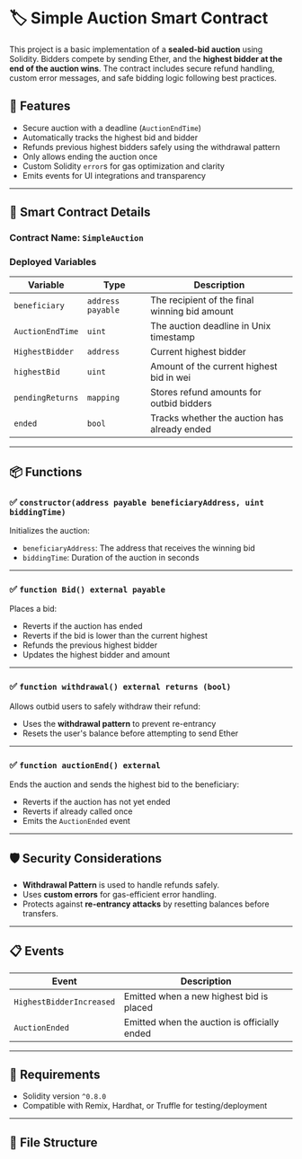 # 🏷️ Simple Auction Smart Contract

This project is a basic implementation of a **sealed-bid auction** using Solidity. Bidders compete by sending Ether, and the **highest bidder at the end of the auction wins**. The contract includes secure refund handling, custom error messages, and safe bidding logic following best practices.

## 🚀 Features

- Secure auction with a deadline (`AuctionEndTime`)
- Automatically tracks the highest bid and bidder
- Refunds previous highest bidders safely using the withdrawal pattern
- Only allows ending the auction once
- Custom Solidity `error`s for gas optimization and clarity
- Emits events for UI integrations and transparency

---

## 🔧 Smart Contract Details

### Contract Name: `SimpleAuction`

### Deployed Variables

| Variable          | Type              | Description                                      |
|-------------------|-------------------|--------------------------------------------------|
| `beneficiary`     | `address payable` | The recipient of the final winning bid amount    |
| `AuctionEndTime`  | `uint`            | The auction deadline in Unix timestamp           |
| `HighestBidder`   | `address`         | Current highest bidder                           |
| `highestBid`      | `uint`            | Amount of the current highest bid in wei         |
| `pendingReturns`  | `mapping`         | Stores refund amounts for outbid bidders         |
| `ended`           | `bool`            | Tracks whether the auction has already ended     |

---

## 📦 Functions

### ✅ `constructor(address payable beneficiaryAddress, uint biddingTime)`
Initializes the auction:
- `beneficiaryAddress`: The address that receives the winning bid
- `biddingTime`: Duration of the auction in seconds

---

### ✅ `function Bid() external payable`
Places a bid:
- Reverts if the auction has ended
- Reverts if the bid is lower than the current highest
- Refunds the previous highest bidder
- Updates the highest bidder and amount

---

### ✅ `function withdrawal() external returns (bool)`
Allows outbid users to safely withdraw their refund:
- Uses the **withdrawal pattern** to prevent re-entrancy
- Resets the user's balance before attempting to send Ether

---

### ✅ `function auctionEnd() external`
Ends the auction and sends the highest bid to the beneficiary:
- Reverts if the auction has not yet ended
- Reverts if already called once
- Emits the `AuctionEnded` event

---

## 🛡️ Security Considerations

- **Withdrawal Pattern** is used to handle refunds safely.
- Uses **custom errors** for gas-efficient error handling.
- Protects against **re-entrancy attacks** by resetting balances before transfers.

---

## 📋 Events

| Event                    | Description                                      |
|--------------------------|--------------------------------------------------|
| `HighestBidderIncreased` | Emitted when a new highest bid is placed        |
| `AuctionEnded`           | Emitted when the auction is officially ended    |

---

## 🧠 Requirements

- Solidity version `^0.8.0`
- Compatible with Remix, Hardhat, or Truffle for testing/deployment

---

## 📁 File Structure

